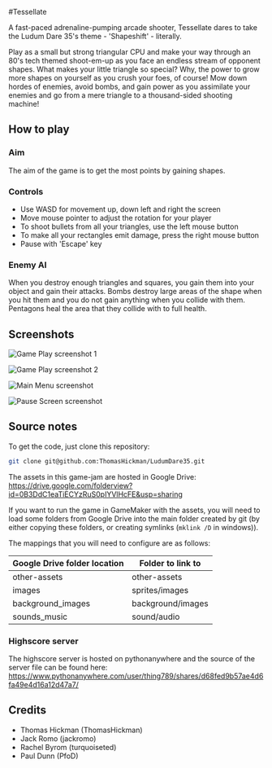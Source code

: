 #Tessellate

A fast-paced adrenaline-pumping arcade shooter, Tessellate dares to take the Ludum Dare 35's theme - 'Shapeshift' - literally.

Play as a small but strong triangular CPU and make your way through an 80's tech themed shoot-em-up as you face an endless stream of opponent shapes. What makes your little triangle so special? Why, the power to grow more shapes on yourself as you crush your foes, of course! Mow down hordes of enemies, avoid bombs, and gain power as you assimilate your enemies and go from a mere triangle to a thousand-sided shooting machine!

## How to play

### Aim

The aim of the game is to get the most points by gaining shapes.

### Controls

- Use WASD for movement up, down left and right the screen
- Move mouse pointer to adjust the rotation for your player
- To shoot bullets from all your triangles, use the left mouse button
- To make all your rectangles emit damage, press the right mouse button
- Pause with 'Escape' key

### Enemy AI

When you destroy enough triangles and squares, you gain them into your object and gain their attacks. Bombs destroy large areas of the shape when you hit them and you do not gain anything when you collide with them. Pentagons heal the area that they collide with to full health.

## Screenshots

![Game Play screenshot 1](https://cloud.githubusercontent.com/assets/6304200/14623060/a246762e-05c6-11e6-91e0-ad54331a5539.png)

![Game Play screenshot 2](https://cloud.githubusercontent.com/assets/6304200/14623104/0e005696-05c7-11e6-943f-1b0cf1431ae7.png)

![Main Menu screenshot](https://cloud.githubusercontent.com/assets/6304200/14623071/b79b8ae6-05c6-11e6-80e5-ed2a60f0421e.png)

![Pause Screen screenshot](https://cloud.githubusercontent.com/assets/6304200/14623092/ecdf5c14-05c6-11e6-92ee-5fec1eac46d6.png)


## Source notes

To get the code, just clone this repository:

```bash
git clone git@github.com:ThomasHickman/LudumDare35.git
```

The assets in this game-jam are hosted in Google Drive:
https://drive.google.com/folderview?id=0B3DdC1eaTiECYzRuS0pIYVlHcFE&usp=sharing

If you want to run the game in GameMaker with the assets, you will need to load some folders from Google Drive into the main folder created by git (by either copying these folders, or creating symlinks (`mklink /D` in windows)).

The mappings that you will need to configure are as follows:

| Google Drive folder location | Folder to link to
| ---                          | ---
| other-assets                 | other-assets
| images                       | sprites/images
| background_images            | background/images
| sounds_music                 | sound/audio

### Highscore server

The highscore server is hosted on pythonanywhere and the source of the server file can be found here: https://www.pythonanywhere.com/user/thing789/shares/d68fed9b57ae4d6fa49e4d16a12d47a7/

## Credits

* Thomas Hickman (ThomasHickman)
* Jack Romo (jackromo)
* Rachel Byrom (turquoiseted)
* Paul Dunn (PfoD)
